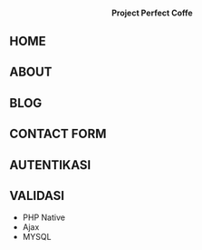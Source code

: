
<h4 align="center">Project Perfect Coffe</h4>


## HOME
## ABOUT
## BLOG
## CONTACT FORM
## AUTENTIKASI
## VALIDASI

* PHP Native
* Ajax
* MYSQL 


